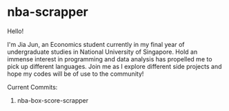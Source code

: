 # nba-scrapper

Hello!

I'm Jia Jun, an Economics student currently in my final year of undergraduate studies in National University of Singapore.
Hold an immense interest in programming and data analysis has propelled me to pick up different languages. Join me as I 
explore different side projects and hope my codes will be of use to the community!

Current Commits:
1. nba-box-score-scrapper
